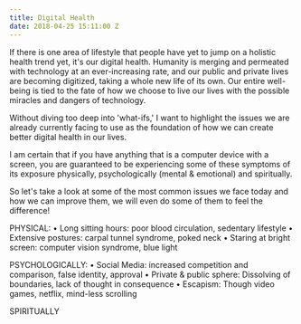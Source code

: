```yaml
---
title: Digital Health
date: 2018-04-25 15:11:00 Z
---
```


If there is one area of lifestyle that people have yet to jump on a holistic health trend yet, it's our digital health. Humanity is merging and permeated with technology at an ever-increasing rate, and our public and private lives are becoming digitized, taking a whole new life of its own. Our entire well-being is tied to the fate of how we choose to live our lives with the possible miracles and dangers of technology. 

Without diving too deep into 'what-ifs,' I want to highlight the issues we are already currently facing to use as the foundation of how we can create better digital health in our lives.

I am certain that if you have anything that is a computer device with a screen, you are guaranteed to be experiencing some of these symptoms of its exposure physically, psychologically (mental & emotional) and spiritually. 

So let's take a look at some of the most common issues we face today and how we can improve them, we will even do some of them to feel the difference!

PHYSICAL:
• Long sitting hours: poor blood circulation, sedentary lifestyle
• Extensive postures: carpal tunnel syndrome, poked neck
• Staring at bright screen: computer vision syndrome, blue light

PSYCHOLOGICALLY:
• Social Media: increased competition and comparison, false identity, approval
• Private & public sphere: Dissolving of boundaries, lack of thought in consequence
• Escapism: Though video games, netflix, mind-less scrolling

SPIRITUALLY